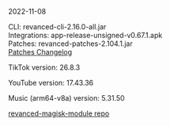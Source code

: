 2022-11-08
  
CLI: revanced-cli-2.16.0-all.jar  
Integrations: app-release-unsigned-v0.67.1.apk  
Patches: revanced-patches-2.104.1.jar  
[Patches Changelog](https://github.com/revanced/revanced-patches/releases/tag/v2.104.1)  

TikTok version: 26.8.3  

YouTube version: 17.43.36  

Music (arm64-v8a) version: 5.31.50  

[revanced-magisk-module repo](https://github.com/j-hc/revanced-magisk-module)

